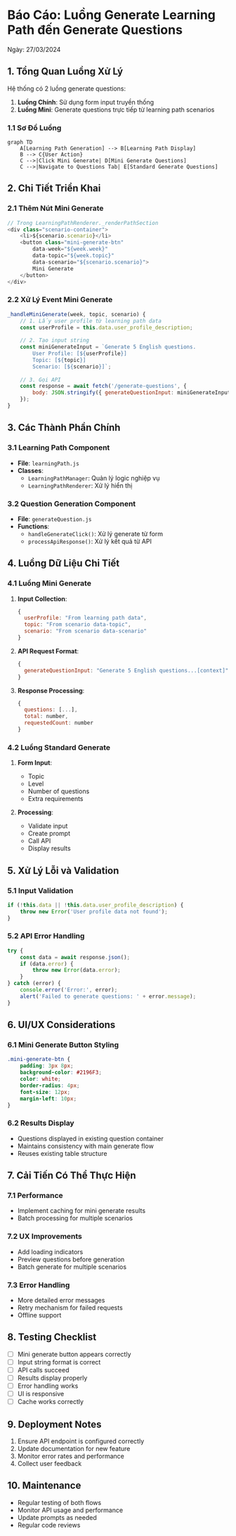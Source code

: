 # Báo Cáo: Luồng Generate Learning Path đến Generate Questions
Ngày: 27/03/2024

## 1. Tổng Quan Luồng Xử Lý
Hệ thống có 2 luồng generate questions:
1. **Luồng Chính**: Sử dụng form input truyền thống
2. **Luồng Mini**: Generate questions trực tiếp từ learning path scenarios

### 1.1 Sơ Đồ Luồng
```mermaid
graph TD
    A[Learning Path Generation] --> B[Learning Path Display]
    B --> C{User Action}
    C -->|Click Mini Generate| D[Mini Generate Questions]
    C -->|Navigate to Questions Tab| E[Standard Generate Questions]
```

## 2. Chi Tiết Triển Khai

### 2.1 Thêm Nút Mini Generate
```javascript
// Trong LearningPathRenderer._renderPathSection
<div class="scenario-container">
    <li>${scenario.scenario}</li>
    <button class="mini-generate-btn" 
        data-week="${week.week}"
        data-topic="${week.topic}"
        data-scenario="${scenario.scenario}">
        Mini Generate
    </button>
</div>
```

### 2.2 Xử Lý Event Mini Generate
```javascript
_handleMiniGenerate(week, topic, scenario) {
    // 1. Lấy user profile từ learning path data
    const userProfile = this.data.user_profile_description;
    
    // 2. Tạo input string
    const miniGenerateInput = `Generate 5 English questions.
        User Profile: [${userProfile}]
        Topic: [${topic}]
        Scenario: [${scenario}]`;
    
    // 3. Gọi API
    const response = await fetch('/generate-questions', {
        body: JSON.stringify({ generateQuestionInput: miniGenerateInput })
    });
}
```

## 3. Các Thành Phần Chính

### 3.1 Learning Path Component
- **File**: `learningPath.js`
- **Classes**: 
  - `LearningPathManager`: Quản lý logic nghiệp vụ
  - `LearningPathRenderer`: Xử lý hiển thị

### 3.2 Question Generation Component
- **File**: `generateQuestion.js`
- **Functions**:
  - `handleGenerateClick()`: Xử lý generate từ form
  - `processApiResponse()`: Xử lý kết quả từ API

## 4. Luồng Dữ Liệu Chi Tiết

### 4.1 Luồng Mini Generate
1. **Input Collection**:
   ```javascript
   {
     userProfile: "From learning path data",
     topic: "From scenario data-topic",
     scenario: "From scenario data-scenario"
   }
   ```

2. **API Request Format**:
   ```javascript
   {
     generateQuestionInput: "Generate 5 English questions...[context]"
   }
   ```

3. **Response Processing**:
   ```javascript
   {
     questions: [...],
     total: number,
     requestedCount: number
   }
   ```

### 4.2 Luồng Standard Generate
1. **Form Input**:
   - Topic
   - Level
   - Number of questions
   - Extra requirements

2. **Processing**:
   - Validate input
   - Create prompt
   - Call API
   - Display results

## 5. Xử Lý Lỗi và Validation

### 5.1 Input Validation
```javascript
if (!this.data || !this.data.user_profile_description) {
    throw new Error('User profile data not found');
}
```

### 5.2 API Error Handling
```javascript
try {
    const data = await response.json();
    if (data.error) {
        throw new Error(data.error);
    }
} catch (error) {
    console.error('Error:', error);
    alert('Failed to generate questions: ' + error.message);
}
```

## 6. UI/UX Considerations

### 6.1 Mini Generate Button Styling
```css
.mini-generate-btn {
    padding: 3px 8px;
    background-color: #2196F3;
    color: white;
    border-radius: 4px;
    font-size: 12px;
    margin-left: 10px;
}
```

### 6.2 Results Display
- Questions displayed in existing question container
- Maintains consistency with main generate flow
- Reuses existing table structure

## 7. Cải Tiến Có Thể Thực Hiện

### 7.1 Performance
- Implement caching for mini generate results
- Batch processing for multiple scenarios

### 7.2 UX Improvements
- Add loading indicators
- Preview questions before generation
- Batch generate for multiple scenarios

### 7.3 Error Handling
- More detailed error messages
- Retry mechanism for failed requests
- Offline support

## 8. Testing Checklist
- [ ] Mini generate button appears correctly
- [ ] Input string format is correct
- [ ] API calls succeed
- [ ] Results display properly
- [ ] Error handling works
- [ ] UI is responsive
- [ ] Cache works correctly

## 9. Deployment Notes
1. Ensure API endpoint is configured correctly
2. Update documentation for new feature
3. Monitor error rates and performance
4. Collect user feedback

## 10. Maintenance
- Regular testing of both flows
- Monitor API usage and performance
- Update prompts as needed
- Regular code reviews